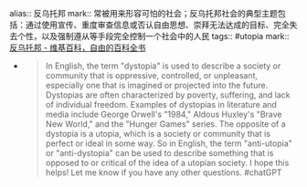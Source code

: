 alias:: 反乌托邦
mark:: 常被用来形容可怕的社会；反乌托邦社会的典型主题包括：通过使用宣传、重度审查信息或否认自由思想、崇拜无法达成的目标、完全失去个性，以及强制遵从等手段完全控制一个社会中的人民
tags:: #utopia
mark:: [反乌托邦 - 维基百科，自由的百科全书](https://zh.wikipedia.org/wiki/%E5%8F%8D%E4%B9%8C%E6%89%98%E9%82%A6)


  - > In English, the term "dystopia" is used to describe a society or community that is oppressive, controlled, or unpleasant, especially one that is imagined or projected into the future. Dystopias are often characterized by poverty, suffering, and lack of individual freedom.
    Examples of dystopias in literature and media include George Orwell's "1984," Aldous Huxley's "Brave New World," and the "Hunger Games" series.
    The opposite of a dystopia is a utopia, which is a society or community that is perfect or ideal in some way.
    So in English, the term "anti-utopia" or "anti-dystopia" can be used to describe something that is opposed to or critical of the idea of a utopian society.
    I hope this helps! Let me know if you have any other questions.
    #chatGPT